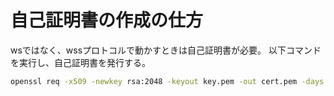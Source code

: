 # 自己証明書の作成の仕方

wsではなく、wssプロトコルで動かすときは自己証明書が必要。
以下コマンドを実行し、自己証明書を発行する。

```bash
openssl req -x509 -newkey rsa:2048 -keyout key.pem -out cert.pem -days 365 -nodes
```
